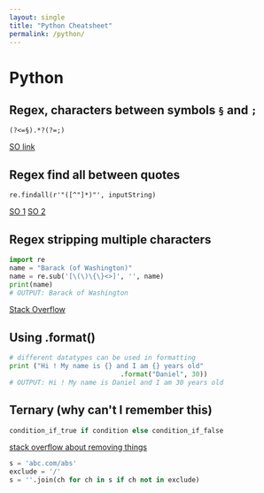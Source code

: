 ```yaml
--- 
layout: single
title: "Python Cheatsheet"
permalink: /python/
---
```


# Python

## Regex, characters between symbols `§` and `;`

`(?<=§).*?(?=;)`

[SO link](https://stackoverflow.com/questions/3335562/regex-to-select-everything-between-two-characters)

## Regex find all between quotes

`re.findall(r'"([^"]*)"', inputString)`

[SO 1](https://stackoverflow.com/questions/22735440/extract-a-string-between-double-quotes)
[SO 2](https://stackoverflow.com/questions/2947502/getting-dialogue-snippets-from-text-using-regular-expressions)

## Regex stripping multiple characters

```python
import re
name = "Barack (of Washington)"
name = re.sub('[\(\)\{\}<>]', '', name)
print(name)
# OUTPUT: Barack of Washington
```
[Stack Overflow](https://stackoverflow.com/questions/3900054/python-strip-multiple-characters)


## Using .format()

```python
# different datatypes can be used in formatting 
print ("Hi ! My name is {} and I am {} years old"
                            .format("Daniel", 30)) 
# OUTPUT: Hi ! My name is Daniel and I am 30 years old
```

## Ternary (why can't I remember this)
```python
condition_if_true if condition else condition_if_false
```

[stack overflow about removing things](https://stackoverflow.com/questions/1276764/stripping-everything-but-alphanumeric-chars-from-a-string-in-python)
```python
s = 'abc.com/abs'
exclude = '/'
s = ''.join(ch for ch in s if ch not in exclude)
```

